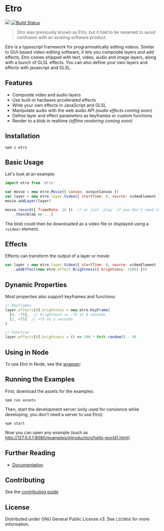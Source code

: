 # Etro

[![](https://img.shields.io/npm/v/etro)](https://www.npmjs.com/package/etro)
[![Build Status](https://img.shields.io/endpoint.svg?url=https%3A%2F%2Factions-badge.atrox.dev%2Fetro-js%2Fetro%2Fbadge&style=flat)](https://actions-badge.atrox.dev/etro-js/etro/goto)

> Etro was previously known as Etro, but it had to be renamed to avoid
> confusion with an existing software product.

Etro is a typescript framework for programmatically editing videos. Similar to
GUI-based video-editing software, it lets you composite layers and add effects.
Etro comes shipped with text, video, audio and image layers, along with a bunch
of GLSL effects. You can also define your own layers and effects with javascript
and GLSL.

## Features

- Composite video and audio layers
- Use built-in hardware accelerated effects
- Write your own effects in JavaScript and GLSL
- Manipulate audio with the web audio API *(audio effects coming soon)*
- Define layer and effect parameters as keyframes or custom functions
- Render to a blob in realtime *(offline rendering coming soon)*

## Installation

```
npm i etro
```

## Basic Usage

Let's look at an example:
```js
import etro from 'etro'

var movie = new etro.Movie({ canvas: outputCanvas })
var layer = new etro.layer.Video({ startTime: 0, source: videoElement })  // the layer starts at 0s
movie.addLayer(layer)

movie.record({ frameRate: 24 })  // or just `play` if you don't need to save it
    .then(blob => ...)
```

The blob could then be downloaded as a video file or displayed using a `<video>`
element.

## Effects

Effects can transform the output of a layer or movie:
```js
var layer = new etro.layer.Video({ startTime: 0, source: videoElement })
    .addEffect(new etro.effect.Brightness({ brightness: +100) }))
```

## Dynamic Properties

Most properties also support keyframes and functions:
```js
// Keyframes
layer.effects[0].brightness = new etro.KeyFrame(
  [0, -75],  // brightness == -75 at 0 seconds
  [2, +75]  // +75 at 2 seconds
)

// Function
layer.effects[0].brightness = () => 100 * Math.random() - 50
```

## Using in Node

To use Etro in Node, see the [wrapper](https://github.com/etro-js/etro-node):

## Running the Examples

First, download the assets for the examples:

```
npm run assets
```

Then, start the development server (only used for convience while developing;
you don't need a server to use Etro):

```
npm start
```

Now you can open any example (such as
http://127.0.0.1:8080/examples/introduction/hello-world1.html).

## Further Reading

- [Documentation](https://etrojs.dev/docs)

## Contributing

See the [contributing guide](CONTRIBUTING.md)

## License

Distributed under GNU General Public License v3. See `LICENSE` for more
information.
